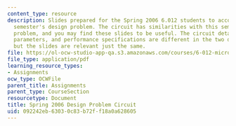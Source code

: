 ```yaml
---
content_type: resource
description: Slides prepared for the Spring 2006 6.012 students to accompany that
  semester's design problem. The circuit has similarities with this semester's design
  problem, and you may find these slides to be useful. The circuit details, device
  parameters, and performance specifications are different in the two design problems,
  but the slides are relevant just the same.
file: https://ol-ocw-studio-app-qa.s3.amazonaws.com/courses/6-012-microelectronic-devices-and-circuits-fall-2009/092242eb63030c83b72ff18a0a628605_MIT6_012F09_design_s06.pdf
file_type: application/pdf
learning_resource_types:
- Assignments
ocw_type: OCWFile
parent_title: Assignments
parent_type: CourseSection
resourcetype: Document
title: Spring 2006 Design Problem Circuit
uid: 092242eb-6303-0c83-b72f-f18a0a628605
---
```

